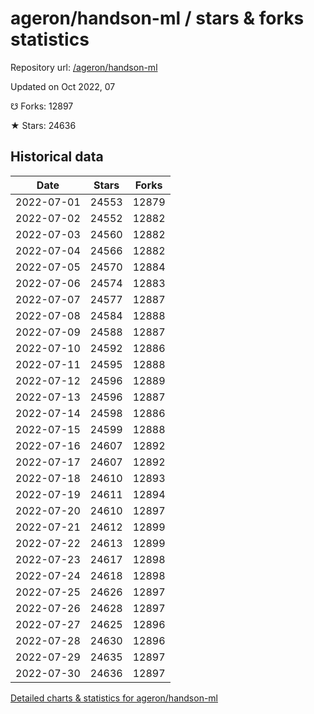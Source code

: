 # ageron/handson-ml / stars & forks statistics

Repository url: [/ageron/handson-ml](https://github.com/ageron/handson-ml)

Updated on Oct 2022, 07

☋ Forks: 12897

★ Stars: 24636

## Historical data
| Date | Stars | Forks |
|------|-------|-------|
| 2022-07-01 | 24553 | 12879 | 
| 2022-07-02 | 24552 | 12882 | 
| 2022-07-03 | 24560 | 12882 | 
| 2022-07-04 | 24566 | 12882 | 
| 2022-07-05 | 24570 | 12884 | 
| 2022-07-06 | 24574 | 12883 | 
| 2022-07-07 | 24577 | 12887 | 
| 2022-07-08 | 24584 | 12888 | 
| 2022-07-09 | 24588 | 12887 | 
| 2022-07-10 | 24592 | 12886 | 
| 2022-07-11 | 24595 | 12888 | 
| 2022-07-12 | 24596 | 12889 | 
| 2022-07-13 | 24596 | 12887 | 
| 2022-07-14 | 24598 | 12886 | 
| 2022-07-15 | 24599 | 12888 | 
| 2022-07-16 | 24607 | 12892 | 
| 2022-07-17 | 24607 | 12892 | 
| 2022-07-18 | 24610 | 12893 | 
| 2022-07-19 | 24611 | 12894 | 
| 2022-07-20 | 24610 | 12897 | 
| 2022-07-21 | 24612 | 12899 | 
| 2022-07-22 | 24613 | 12899 | 
| 2022-07-23 | 24617 | 12898 | 
| 2022-07-24 | 24618 | 12898 | 
| 2022-07-25 | 24626 | 12897 | 
| 2022-07-26 | 24628 | 12897 | 
| 2022-07-27 | 24625 | 12896 | 
| 2022-07-28 | 24630 | 12896 | 
| 2022-07-29 | 24635 | 12897 | 
| 2022-07-30 | 24636 | 12897 | 


[Detailed charts & statistics for ageron/handson-ml](https://reviewgithub.com/rep/ageron/handson-ml)
